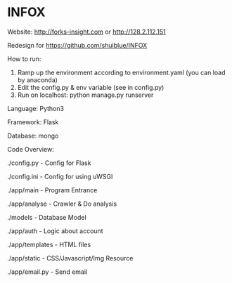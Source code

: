 # INFOX

Website: http://forks-insight.com or http://128.2.112.151

Redesign for https://github.com/shuiblue/INFOX

How to run:
1. Ramp up the environment according to environment.yaml (you can load by anaconda)
2. Edit the config.py & env variable (see in config.py)
3. Run on localhost: python manage.py runserver

Language: Python3

Framework: Flask

Database: mongo



Code Overview:

./config.py - Config for Flask



./config.ini - Config for using uWSGI



./app/main - Program Entrance



./app/analyse - Crawler & Do analysis



./models - Database Model



./app/auth - Logic about account



./app/templates - HTML files



./app/static - CSS/Javascript/Img Resource



./app/email.py - Send email





